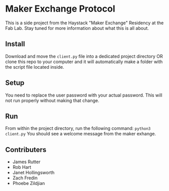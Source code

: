 # Maker Exchange Protocol
This is a side project from the Haystack "Maker Exchange" Residency at the Fab Lab. Stay tuned for more information about what this is all about. 

## Install 
Download and move the `client.py` file into a dedicated project directory OR clone this repo to your computer and it will automatically make a folder with the script file located inside. 

## Setup 
You need to replace the user password with your actual password. This will not run properly without making that change. 

## Run 
From within the project directory, run the following command: `python3 client.py` 
You should see a welcome message from the maker exhange. 

## Contributers
- James Rutter
- Rob Hart 
- Janet Hollingsworth 
- Zach Fredin 
- Phoebe Zildjian 